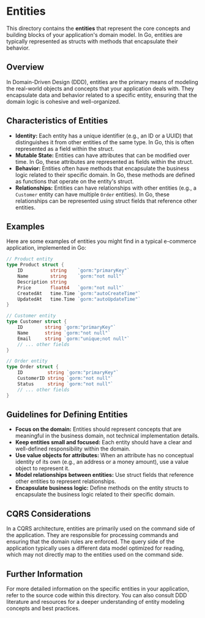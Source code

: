 # Entities

This directory contains the **entities** that represent the core concepts and building blocks of your application's domain model. In Go, entities are typically represented as structs with methods that encapsulate their behavior.

## Overview

In Domain-Driven Design (DDD), entities are the primary means of modeling the real-world objects and concepts that your application deals with. They encapsulate data and behavior related to a specific entity, ensuring that the domain logic is cohesive and well-organized.

## Characteristics of Entities

* **Identity:** Each entity has a unique identifier (e.g., an ID or a UUID) that distinguishes it from other entities of the same type. In Go, this is often represented as a field within the struct.
* **Mutable State:** Entities can have attributes that can be modified over time. In Go, these attributes are represented as fields within the struct.
* **Behavior:** Entities often have methods that encapsulate the business logic related to their specific domain. In Go, these methods are defined as functions that operate on the entity's struct.
* **Relationships:** Entities can have relationships with other entities (e.g., a `Customer` entity can have multiple `Order` entities). In Go, these relationships can be represented using struct fields that reference other entities.

## Examples

Here are some examples of entities you might find in a typical e-commerce application, implemented in Go:

```go
// Product entity
type Product struct {
    ID          string    `gorm:"primaryKey"`
    Name        string    `gorm:"not null"`
    Description string
    Price       float64   `gorm:"not null"`
    CreatedAt   time.Time `gorm:"autoCreateTime"`
    UpdatedAt   time.Time `gorm:"autoUpdateTime"`
}

// Customer entity
type Customer struct {
    ID        string `gorm:"primaryKey"`
    Name      string `gorm:"not null"`
    Email     string `gorm:"unique;not null"`
    // ... other fields
}

// Order entity
type Order struct {
    ID         string `gorm:"primaryKey"`
    CustomerID string `gorm:"not null"`
    Status     string `gorm:"not null"`
    // ... other fields
}
```

## Guidelines for Defining Entities

* **Focus on the domain:** Entities should represent concepts that are meaningful in the business domain, not technical implementation details.
* **Keep entities small and focused:** Each entity should have a clear and well-defined responsibility within the domain.
* **Use value objects for attributes:** When an attribute has no conceptual identity of its own (e.g., an address or a money amount), use a value object to represent it.
* **Model relationships between entities:** Use struct fields that reference other entities to represent relationships.
* **Encapsulate business logic:** Define methods on the entity structs to encapsulate the business logic related to their specific domain.

## CQRS Considerations

In a CQRS architecture, entities are primarily used on the command side of the application. They are responsible for processing commands and ensuring that the domain rules are enforced. The query side of the application typically uses a different data model optimized for reading, which may not directly map to the entities used on the command side.

## Further Information

For more detailed information on the specific entities in your application, refer to the source code within this directory. You can also consult DDD literature and resources for a deeper understanding of entity modeling concepts and best practices.
